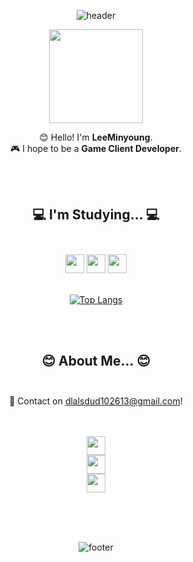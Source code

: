 <div align="center">

![header](https://capsule-render.vercel.app/api?type=waving&color=gradient&height=200&section=header&text=Minyoung&fontSize=60&animation=fadeIn&fontAlignY=35)

<img src="https://tenor.com/view/waving-hand-joypixels-hi-hello-hey-there-gif-17554626.gif" width = "150">

😊  Hello! I'm **LeeMinyoung**.
<br>
🎮  I hope to be a **Game Client Developer**.


<br>
<br>

## 💻 I'm Studying... 💻</br></br>
<img src="https://img.shields.io/badge/Unity-5D5D5D?style=for-the-badge&logo=Unity&logoColor=white" height = "30">
<img src="https://img.shields.io/badge/C%23-93CC8D?style=for-the-badge&logo=CSharp&logoColor=white" height = "30">
<img src="https://img.shields.io/badge/C++-8EC7D0?style=for-the-badge&logo=c%2B%2B&&logoColor=white" height = "30">

<br>
<br>

[![Top Langs](https://github-readme-stats.vercel.app/api/top-langs/?username=minyoung529&layout=compact)](https://github.com/anuraghazra/github-readme-stats)

<br>
<br>


## 😊 About Me... 😊</br></br>

📧 Contact on dlalsdud102613@gmail.com!

<br><br>
<a href = "https://www.youtube.com/channel/UCid8GbQ31Ni-JS0apEtrqIg/videos">
<img src="https://img.shields.io/badge/YouTube-FF4848?style=for-the-badge&logo=YouTube&logoColor=white" height = "30">
</a>
<br>
<a href = "http://ggm.gondr.net/user/profile/126">
<img src="https://img.shields.io/badge/Potfolio-FAED7D?style=for-the-badge&logo=Potfolio&logoColor=white" height = "30">
</a>
<br>
<a href = "https://minyoung529.tistory.com/">
<img src="https://img.shields.io/badge/Blog-111111?style=for-the-badge&logo=Blog&logoColor=black" height = "30">
</a>


<br>
<br>
<br>



![footer](https://capsule-render.vercel.app/api?type=waving&color=gradient&height=200&section=footer&text=Thnaks%20For%20Visiting%20My%20Github!&fontSize=30&animation=fadeIn&fontAlignY=70)

</div>
